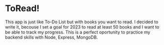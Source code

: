 # ToRead!

This app is just like To-Do List but with books you want to read. I decided to write it, becouse I set a goal for 2023 to read at least 50 books and I want to be able to track my progress. This is a perfect oportunity to practice my backend skills with Node, Express, MongoDB.
